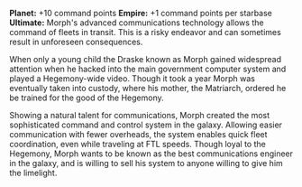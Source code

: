 **Planet:** +10 command points
**Empire:** +1 command points per starbase
**Ultimate:** Morph's advanced communications technology allows the command of fleets in transit. This is a risky endeavor and can sometimes result in unforeseen consequences.

When only a young child the Draske known as Morph gained widespread attention when he hacked into the main government computer system and played a Hegemony-wide video. Though it took a year Morph was eventually taken into custody, where his mother, the Matriarch, ordered he be trained for the good of the Hegemony.

Showing a natural talent for communications, Morph created the most sophisticated command and control system in the galaxy.  Allowing easier communication with fewer overheads, the system enables quick fleet coordination, even while traveling at FTL speeds.  Though loyal to the Hegemony, Morph wants to be known as the best communications engineer in the galaxy, and is willing to sell his system to anyone willing to give him the limelight.
		
